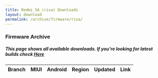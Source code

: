 ```yaml
---
title: Redmi 5A (riva) Downloads
layout: download
permalink: /archive/firmware/riva/
---
```


### Firmware Archive
##### This page shows all available downloads. If you're looking for latest builds check [Here](/firmware/riva/)


<div class="table-responsive-md" style="margin-top: 25px;">
<table id="firmware" class="compact table table-striped table-hover table-sm">
    <thead class="thead-dark">
        <tr>
            <th>Branch</th>
            <th>MIUI</th>
            <th>Android</th>
            <th>Region</th>
            <th>Updated</th>
            <th>Link</th>
        </tr>
    </thead>
    <script>loadFirmwareDownloads('riva', 'full')</script>
</table>
</div>
